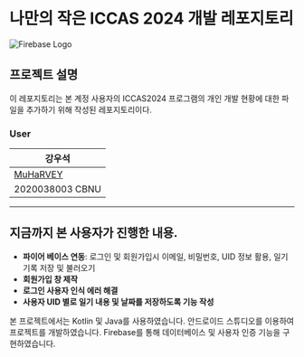 # 나만의 작은 ICCAS 2024 개발 레포지토리 

![Firebase Logo]([https://upload.wikimedia.org/wikipedia/commons/thumb/8/83/Firebase_Logo.png/240px-Firebase_Logo.png](https://firebase.google.com/static/images/brand-guidelines/logo-built_black.png?hl=ko))

## 프로젝트 설명

이 레포지토리는 본 계정 사용자의 ICCAS2024 프로그램의 개인 개발 현황에 대한 파일을 추가하기 위해 작성된 레포지토리이다.

### User

| 강우석 | 
|---|
| [MuHaRVEY](https://github.com/MuHaRVEY) | 
|2020038003 CBNU|
---

## 지금까지 본 사용자가 진행한 내용.

- **파이어 베이스 연동**: 로그인 및 회원가입시 이메일, 비밀번호, UID 정보 활용, 일기 기록 저장 및 불러오기
- **회원가입 창 제작**
- **로그인 사용자 인식 에러 해결**
- **사용자 UID 별로 일기 내용 및 날짜를 저장하도록 기능 작성**

본 프로젝트에서는 Kotlin 및 Java를 사용하였습니다. 안드로이드 스튜디오를 이용하여 프로젝트를 개발하였습니다. Firebase를 통해 데이터베이스 및 사용자 인증 기능을 구현하였습니다.
